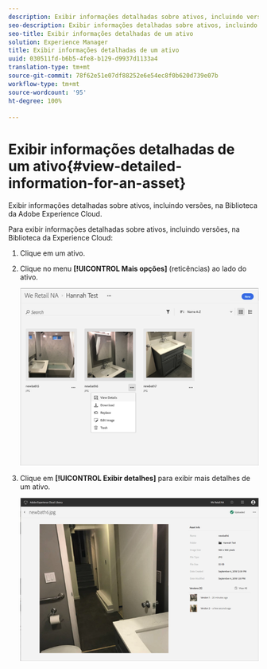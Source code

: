 ```yaml
---
description: Exibir informações detalhadas sobre ativos, incluindo versões, na Biblioteca da Adobe Experience Cloud.
seo-description: Exibir informações detalhadas sobre ativos, incluindo versões, na Biblioteca da Adobe Experience Cloud.
seo-title: Exibir informações detalhadas de um ativo
solution: Experience Manager
title: Exibir informações detalhadas de um ativo
uuid: 030511fd-b6b5-4fe8-b129-d9937d1133a4
translation-type: tm+mt
source-git-commit: 78f62e51e07df88252e6e54ec8f0b620d739e07b
workflow-type: tm+mt
source-wordcount: '95'
ht-degree: 100%

---
```



# Exibir informações detalhadas de um ativo{#view-detailed-information-for-an-asset}

Exibir informações detalhadas sobre ativos, incluindo versões, na Biblioteca da Adobe Experience Cloud.

Para exibir informações detalhadas sobre ativos, incluindo versões, na Biblioteca da Experience Cloud:

1. Clique em um ativo.
1. Clique no menu **[!UICONTROL Mais opções]** (reticências) ao lado do ativo.

   ![](assets/library_asset_options.png)

1. Clique em **[!UICONTROL Exibir detalhes]** para exibir mais detalhes de um ativo.

   ![](assets/library_details_versions.png)

